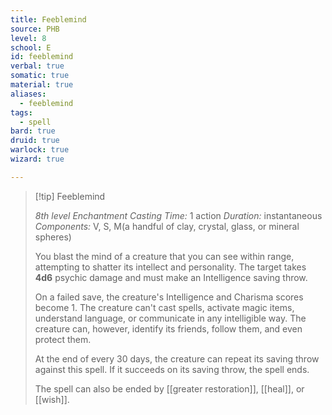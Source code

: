 ```yaml
---
title: Feeblemind
source: PHB
level: 8
school: E
id: feeblemind
verbal: true
somatic: true
material: true
aliases:
  - feeblemind
tags:
  - spell
bard: true
druid: true
warlock: true
wizard: true

---
```

>[!tip] Feeblemind
>
> *8th level Enchantment*
> *Casting Time:* 1 action
> *Duration:* instantaneous
> *Components:* V, S, M(a handful of clay, crystal, glass, or mineral spheres)
>
>You blast the mind of a creature that you can see within range, attempting to shatter its intellect and personality. The target takes **4d6** psychic damage and must make an Intelligence saving throw.
>
>On a failed save, the creature's Intelligence and Charisma scores become 1. The creature can't cast spells, activate magic items, understand language, or communicate in any intelligible way. The creature can, however, identify its friends, follow them, and even protect them.
>
>At the end of every 30 days, the creature can repeat its saving throw against this spell. If it succeeds on its saving throw, the spell ends.
>
>The spell can also be ended by [[greater restoration]], [[heal]], or [[wish]].
>

